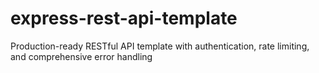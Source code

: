 # express-rest-api-template
Production-ready RESTful API template with authentication, rate limiting, and comprehensive error handling
